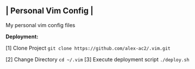 | Personal Vim Config |
-----------------------

My personal vim config files

**Deployment:** 

[1] Clone Project
    ```
    git clone https://github.com/alex-ac2/.vim.git
    ```

[2] Change Directory
    ```
    cd ~/.vim
    ```
[3] Execute deployment script
    ```
    ./deploy.sh
    ```
